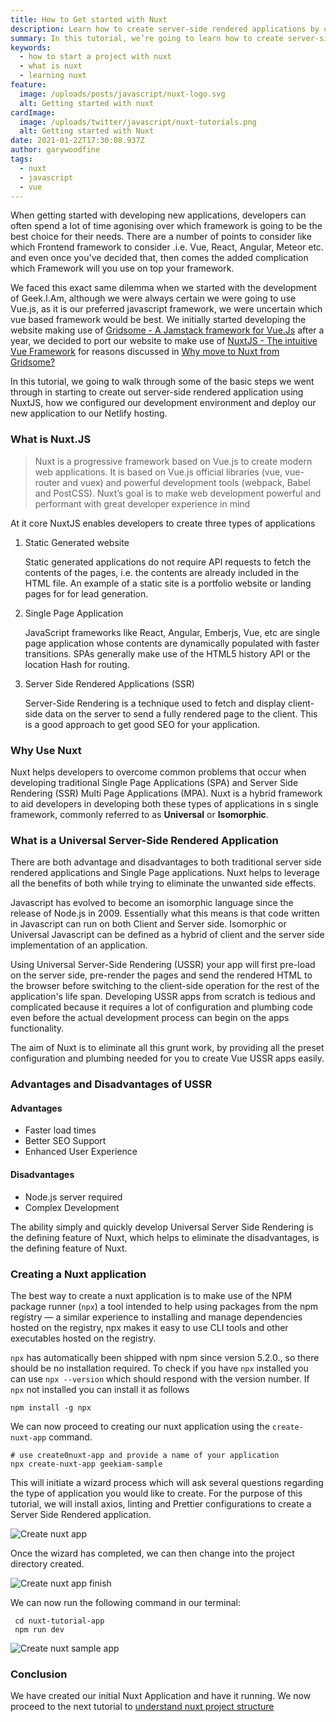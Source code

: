 ```yaml
---
title: How to Get started with Nuxt
description: Learn how to create server-side rendered applications by using Nuxt.js, how to configure your application for development.
summary: In this tutorial, we’re going to learn how to create server-side rendered applications by using Nuxt.js.
keywords:
  - how to start a project with nuxt
  - what is nuxt
  - learning nuxt
feature:
  image: /uploads/posts/javascript/nuxt-logo.svg
  alt: Getting started with nuxt
cardImage:
  image: /uploads/twitter/javascript/nuxt-tutorials.png
  alt: Getting started with Nuxt
date: 2021-01-22T17:30:08.937Z
author: garywoodfine
tags:
  - nuxt
  - javascript
  - vue
---
```

When getting started with developing new applications, developers can often spend a lot of time agonising over which 
framework is going to be the best choice for their needs.  There are a number of points to consider like which Frontend
framework to consider .i.e. Vue, React, Angular, Meteor etc. and even once you've decided that, then comes the added
complication which Framework will you use on top your framework. 

We faced this exact same dilemma when we started with the development of Geek.I.Am, although we were always certain we
were going to use Vue.js, as it is our preferred javascript framework, we were uncertain which vue based framework would
be best. We initially started developing the website making use of [Gridsome - A Jamstack framework for Vue.Js](https://gridsome.org/ "Gridsome - A Jamstack framework for Vue.Js")
after a year, we decided to port our website to make use of [NuxtJS - The intuitive Vue Framework](https://nuxtjs.org/ "NuxtJS - The intuitive Vue Framework" )
for reasons discussed in [Why move to Nuxt from Gridsome?](https://garywoodfine.com/why-move-to-nuxt-from-gridsome/ "Why move to Nuxt from Gridsome?")

In this tutorial, we going to walk through some of the basic steps we went through in starting to create out server-side
rendered application using NuxtJS, how we configured our development environment and deploy our new application to our
Netlify hosting.

### What is Nuxt.JS

> Nuxt is a progressive framework based on Vue.js to create modern web applications. 
> It is based on Vue.js official libraries (vue, vue-router and vuex) and powerful development tools
> (webpack, Babel and PostCSS). Nuxt’s goal is to make web development powerful and performant with great developer 
> experience in mind

At it core NuxtJS enables developers to create three types of applications 

1. Static Generated website
   
   Static generated applications do not require API requests to fetch the contents of the pages, i.e. the contents 
   are already included in the HTML file. An example of a static site is a portfolio website or landing pages for 
   for lead generation.
   
2. Single Page Application
   
   JavaScript frameworks like React, Angular, Emberjs, Vue, etc are single page application whose contents are 
   dynamically populated with faster transitions. SPAs generally make use of the HTML5 history API or the location Hash
   for routing.
   
3. Server Side Rendered Applications (SSR)
   
   Server-Side Rendering is a technique used to fetch and display client-side data on the server to send a fully 
   rendered page to the client. This is a good approach to get good SEO for your application.

### Why Use Nuxt

Nuxt helps developers to overcome common problems that occur when developing traditional Single Page Applications (SPA)
and Server Side Rendering (SSR) Multi Page Applications (MPA). Nuxt is a hybrid framework to aid developers in developing
both these types of applications in s single framework, commonly referred to as **Universal** or **Isomorphic**.


### What is a Universal Server-Side Rendered Application
 
There are both advantage and disadvantages to both traditional server side rendered applications and Single Page 
applications.  Nuxt helps to leverage all the benefits of both while trying to eliminate the unwanted side effects.

Javascript has evolved to become an isomorphic language since the release of Node.js in 2009. Essentially what this
means is that code written in Javascript can run on both Client and Server side. Isomorphic or Universal Javascript can 
be defined as a hybrid of client and the server side implementation of an application.

Using Universal Server-Side Rendering (USSR) your app will first pre-load on the server side, pre-render the pages and 
send the rendered HTML to the browser before switching to the client-side operation for the rest of the application's 
life span.  Developing  USSR apps from scratch is tedious and complicated because it requires a lot of configuration 
and plumbing code even before the actual development process can begin on the apps functionality. 

The aim of Nuxt is to eliminate all this grunt work, by providing all the preset configuration and plumbing needed
for you to create Vue USSR apps easily.

### Advantages and Disadvantages of USSR 

#### Advantages

* Faster load times 
* Better SEO Support
* Enhanced User Experience

#### Disadvantages

* Node.js server required
* Complex Development 

The ability simply and quickly develop Universal Server Side Rendering is the defining feature of Nuxt, which helps 
to eliminate the disadvantages, is the defining feature of Nuxt.

### Creating a Nuxt application

The best way to create a nuxt application is to make use of the NPM package runner (`npx`) a tool intended 
to help using packages from the npm registry — a similar experience to installing and manage dependencies hosted on 
the registry, npx makes it easy to use CLI tools and other executables hosted on the registry. 

`npx` has automatically been shipped with npm since version 5.2.0., so there should be no installation required. To 
check if you have `npx` installed you can use `npx --version` which should respond with the version number. If `npx` 
not installed you can install it as follows

```shell
npm install -g npx
```

We can now proceed to creating our nuxt application using the `create-nuxt-app` command.

```shell
# use create0nuxt-app and provide a name of your application
npx create-nuxt-app geekiam-sample
```
This will initiate a wizard process which will ask several questions regarding the type of application you would like 
to create. For the purpose of this tutorial, we will install axios, linting and Prettier configurations to create a 
Server Side Rendered application.

![Create nuxt app ](/uploads/create-nuxt-app.png "create nuxt app")

Once the wizard has completed,  we can then change into the project directory created.

![Create nuxt app finish ](/uploads/create-nuxt-finish.png "create nuxt app finish")

We can now run the following command in our terminal:
```shell
 cd nuxt-tutorial-app
 npm run dev
```

![Create nuxt sample app ](/uploads/create-nuxt-sample.png "create nuxt sample app")
  
### Conclusion

We have created our initial Nuxt Application and have it running.  We now proceed to the next tutorial to [understand
nuxt project structure](https://geekiam.io/understanding-nuxt-project-structure "Understanding the nuxt project structure | Geek.I.Am")
